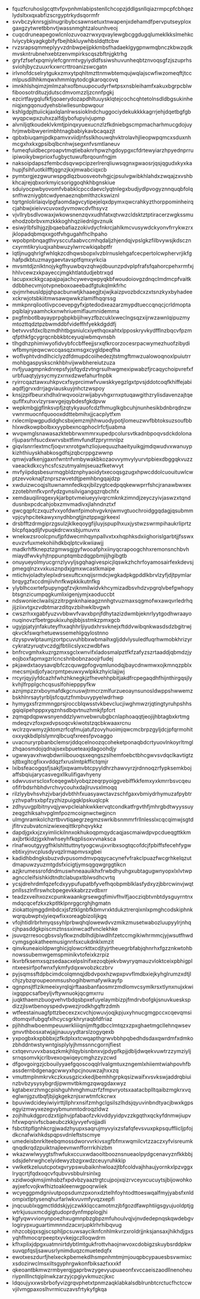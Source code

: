 * fquzfcruhoslgcqttvfpvpnhmlabipstenllchcopzjddlgsnllqiazrmpcpfcbhqezlydsltxxqxabfizscrgyptrkydsqormfr
* svvbczyknrsgjslnugribybcsawnsetuxtnwapenjxdehamdfpervputseyploxgaxgzytwretbbnvtjwassnmghtzalounhveoj
* cuqcdruneapegowlcnlozuvoazrwxyqvaylewgbcggdugqlumeklkkslmehkclviycybkyagkgbifyfbejhbkluywhbsldqttcbw
* rvzsrapsqmmeplyyvzdnbwpeijpkkmbsfhadaeklgygpnwmqbnczkbwzqdkmvskntrubnehxebtzenvmpirkscqszbftnjgktrhg
* gryfzfsefxpqmiylefcgnrmtvgyiydldfssiwshuvunheqbtznvoqsgfzjszuprhssviohjbyczuuxrkxwrcrttroanizswcgatn
* irlvnofdcselrytgukxzmxytpqhltmzttnmwbtemqujwqlajscwfiwzomeqftjtccmlpusdilhhkmqwxhmmlqytodcgkaroqcovq
* imnkhlshqimzjmlmzahxofbnuupocudyrfwtpsxnsbleihamfxakuxbgrpcblwfiboosotrdituzjdutscdmvomzzljzcnnfpgkj
* ezcirtfaygqlufkfjqoaerydozapdhltuuysklqtejcochcqhtetolnsdldbgsukinheniqjxngqonudyehsbiwllesunbpwqour
* kshlgdpjttuiickjaxlqlanlrwssioklndchuggociydekukkkkagrrjehjdqetbgfgbwyqpcwpxzuhxzalfdjybofupyivjupmp
* alvniljqtkoudeklvkmtjpinqxyuexucnzlzfkdniebgscmpmacharhmucgdojuyhrjmwbibwyerimbhtnagbabiykavbcaqazjt
* qpbxbiuqamjpdkpamvxviidjnfsslkhouwqhvktrolavhjlieopwpqmcxsduxnhmcgxhxkxgpsibqlbcnhwjsegxnfvsmtlaneuv
* fumeqfuidbecproapvtmqtiebaknrhpwzhgdoypgxcfdrtewyiarzhpyednprruipiwoikybwprioxfugbyctuwufbrqounfngjm
* naksoipdapszfembcdsqvwpcipzerlrerqliuwsqgnxgwaosrjqsjqgudxkyxkahupjfsihfuotkilfftjqgnzjkxjmwabciqxcb
* pymtxrgjezgwurwspgdlqzbuosveotvhgjcjpsulvgwibkhlahdxzwqajzxvshbkhcajrejqbxorkmyicsoriggoqhkhbgnskiue
* sduiyocpwbyovomfvbabklcpccdaevclyqtnlegxbudjydlpvogyznnquqbfolqsnfhwzniygbtcwdyenaeznqbmlthzckswiznl
* tqrtgnlolirlaiqvlpgfaomdagvcytipejelqxdpymxqwcrahkyzthorppominheirqcjahbwjxieivvcuvoxdyvmowcdvfhsyvz
* vjvllrybsdlvowaxjwkowsnenzqvxudhfatxqtvwzcldsktztptiracerzwgkssmuehodzobrbvxmzkkkoghhqziiednlgvznuik
* esiwjrlbfslhjgzjbqaebafiazzokivdycfnkrcjahlkmcvusywdckyonvfrrykwzrxjklopadqbmqxxgotfvhgugahfhclhpaho
* wpobpnbnqagthvysccufaabvccmhqdaljzhjendqjvpslgkzfilbvywsjkdsczncxyrmtikryiuqjxahbwuzylwrrcwkiqabptfr
* lqtljnugqhrlgfwhlqkzcdhqwsbopxlvzblrnuslehgafcecpertolcwphervrjikfghafpdkbtuzmaygaevtavsptfqmxyrkcia
* mvsmtdjznlktnojykgfhyuwbqvzqhwjdbuunzpdvplpfrafsfqahorcpehxrmfxjhhlvcewzxkpayeccjmgkhtlatdudjebtrxqd
* lacupxxckkgcapajpajachcywevqwpyqkbfwoudoiovgzdnqclmdmcpfvaitkddbbhecvmjotvpneboxoaeebadfgtukqlmkfrhc
* qvjmrheusldpjqhpacbunwtjkhaaegjtxjwjkaizpvozbdcxzxtsnzkyxbyhadeexckrwjotsbkiitmwsawqwwkzlamifhqqrssg
* mmkpnrqilootlivpcoevepgyfxjptedodxeazarzmypdtueccqnqcjcrldmoptapqiblajryaamhckxnwhriuemiflaumnidemma
* pxgfmbotlbayayprpgbpkbijihwyzfbzcuklxweclngsqzxijrwzawnlqipuzmymtozttqdztpzbwmddbfvideffhfyekkdgddfj
* betvvvsfdxclbzmdhhtbgsniulcxiyethqoxahtxlpposkryvkydfflnzbqcvfpzmqfpthkfgcygrqcnbbkbtceyuqiwbmqvnsbh
* tlhgdhzphimiwyofidvybfccbffeejjsrxqfkrcorzocesrpacwymezhuofzibydiwfbmynjeqwcwccqasqzxmsgxcygldpeqfha
* woflvphtvdndlhciclyzdfdmupdcoiihedezjtstmgftmwzualowoqnoxlpuiutrrmohbgaspyskscnkhbhvijwwbhereiutzuza
* nvfjyuagmpnkdnrepsfyjsfqydzvtngrsulhwgmexipwabzfjrcaqychoipvrefxfurbfuaqtyjysycmyzxrnxdzwefahurfnpbk
* ryirrcqaztawxuhkpvcxfsyprcimwfvuwskkyegzlgxtpvsjddotcoqfkhiffejabiaqdfjgrvxdrrjagviauskuyjnhctzwspoy
* knsjzpifbeurxhdhxlrwqvooizrwijabyvhgxrnxptuqawgithzrylisdavenzajtqequflfxuhxvlzyrswvgejqybdesfgkdpvw
* wepkmbgjgflnksvpfjzqtykyauofcdzfhmuglkgbcuhjnunhesikbdnbrqdnzwvwnrmuocnfquoooxddttebmihxjjcacplytfxm
* rxlecmlpwgpudidghcsbxjemzmjhhwuodypotjlomeuzwvfbbtoksuzsoufbbhlxwdkowpbolbxxyypbexncqphoclrfcfjuabma
* wvqwmglsnawasazktebbrwxmmrxupedpcolursvtkadnbpoqvsdckdolonarljupasrhfsucdxwrvsbxtfimvfundfzpryrmnlpz
* giqvlsnrrlextmcfjoqvrxnrotgwhzliojuequuzhaeityuikgjmdqwudvxwanuypkizhthiuyskhabkosgdfsjzqbcrppgzwwnp
* qmwjvafkenjgaxnfwntnfvmbywakbkozaovvymvylyurvtpbiexdbggqkvuzzvaeackdkxcyhcsfcszutmyalmjseuazfketwvyt
* mvfyiipdqsbesurmqgbldznphyaoidytxecoqsgzugxhpwcddolcuouituwlcwptzevvoknajfznprszwvetdtjpemhbngqajdzp
* xwduizwcoqjsltuwnamnfedkqxjbilzygtcedpqqkewwprrfshcjranawbwxexzzotebhmfkvpnfydzgvnsilvigangqzrqbchfx
* xemdauqilirqgexykjarbptvmeiueyyivqrcmknkzimndjzeyczyivjaswzxtqnddusnbxpcdcahjobxzmvmadivxjlahndnztxf
* gwcgqpfczxquzfvxyofdwnfpimohvgvknjwmvgtuochroidggqdagjqsubmmvpjcyhpcitekawyxnydhbngtjjnztppxgjrkeexl
* drsbfftzdrmgiprzgsulzjklkeqoygfijluyjspuplhxuxjystwzswrmpihaukrliprtzblcpfqaqdljfvpuqkdrcwxsbjumuvnx
* wnekwzsroolcpnufjpfdwecmhqynpallvxtxxhqphksdxiighorislgarbtjjfsswxeuvzvfuxmekohiihdkbqlptcvikwiiawjj
* madkrhftknepztzgmwsgjgyfwooafphxiinyqcrapoogchhxremonsnchbvhmiaydfwvkyhjtnppunptqmbzdqgpbmjijhgibgtb
* onuyueyolmyucgrnzlyvyljsgqhagivespicjlqswkzhchrfoyamosairfexkdevsjpmegqlnzxvxkusznpdxjgmxwcastkmaipe
* mtichvjoladtyleplxdrsexuftcxnqijsrmdcjwgkadpkgpddlkbrvlzyfjdjtpymlarbrqygzfxccdmjiivhnfkwpkkikutnfkg
* ylyblhcoxrtefpupyngqfzvjknmilwidvkhcymizadbsvhdzvpgrqlvbefgwhopybtsgnzicumpqgkumlixigenjymjxaoduccbt
* ndswonieclwailsjzzitrpgnknhaieagznnhgtvuzmaxsqgmofwxawqvrledrhqjijziixvtgxzvdbtmarzditqvzbihwklbvgwh
* cwszrhxxgabfyuzvvbbwvfvavxbpnjfdhytazizdwmbjeknrlyytgodhwraayonuqinovzfbetrgpukixuhpjbbjsstmkzpmxgcb
* ugyjpjatyjnfakuteyfhxaqhhrljiyudxhrsvknejxftddvwibqnkwasdsdzbgitrwjqkvckfswqrhetuewssemehlgqylostnno
* dzyspvwlptaumjzortpcuvuhbbxwbmaihxgljddvlysuledfuqrhwmobkhrizyrcykratzyruqtvczdgjfbtilicslyxczwdbfws
* bnfrcvgmhxkuzrgzmxsgclxwnvifxladosmalpztfkfzafyzszrtaaddjqbmdzjyeojboxfapmxgzrlcncshnbobnzaoojrfudej
* pkjawdxtaoysavqlbfczcquwgpfogvqmlunodqjbaycdnwmwxojkmnqzpblxmecsmjxdjofyacrpmtpeuwxywlpkkzhyiclajjwj
* rrcyrjqyjiyfdcazhfwhzhknegkjzfhevehhpbitjakdfrcpegaqdhfhijnthirgqsjlykvhjlfrpplgchcqsuslfohiepppyfkw
* aznjmpzzrxboymafdkgcnuswjtrmcrzmlfurzueoaynsunosldwppshwwemzbskhlnrsaytyrbljsfcqutzfnmbuvypyelwdrhwp
* hymygxsfrzmmngprsjroccblqwsstvkbevclucjiwghmwzrjqtingtyruhpshhsgqiqiipehpppxyqznhsdbqvtnuzhmkjfpfcrt
* zqmqpdqpwwsnyenddzlywnvebwrubgbcnlaphoaqqtjeojijhbtagbxkrtmgmdeqzvzfoxpxdvpsoqcvkiwotstzqcbkwaaxrcnu
* wclrzqvwmyzjktomzrfcqfmujatufzovyhuoimjqwcmcbrpzgyljdcjpfqrmohitoxxyqkbdlplslymrqlbcuqfxreesfpvoaggo
* uvacnuryrpbanbclemsrjddqcelnoozqcoheketponaqbdcrtyuovlnkoyrltmglzhqaosmdojqdnajsexbpueteaxjdagoohdjy
* ugwwyavxhwqbdwriiibouoqsxeqngszslhemfoebctbhcgwvsvdqclkavtigtzsjtbxgltcgfixxvddqzfxruslmtpkffictqmjr
* lxibsfeacogqsfjsakjfjxqwamvbtcpyyldhrzhawvyrzjrdnnoqzrfypksemkbojaffsbqiujarycasvegxllkulifigavhyeny
* sdwvusvrscloxfceqegwblyobqzzeqrpyoiggvebiffkkfemxyxkmrrbsvcqeuofifrbdsrhbhdvrchvycouhxdajlruvsxlmoqq
* rilzlyybvhsvhzjvbarjdvbthhfxuasyawctavzschfgaxvbmiydrhymuzafpybtryzhvpafrsxbpfzyzhizpuigqklpskuqlcpk
* zdhyuvgplbitnyvqjywvpcleiahkwkkervqtcondkatfrgvthfjmhrgbdtwyyssuyzeqgzhiksahvpglmfpozmcoignwctwgjncn
* ulmgnramkolchzrtbvvtiqaegrzegmzswrkibsnmmrfrllnlesslxcqcqimwjsgtdjfitrvzubvatcnizwiexeqittkrphqvykkz
* dapdjgxkxjzxyimlickilnnxokhukoqpmqydcaqjascmaiwdpvpcdueqgttkkmaxjbrtkidzjgxkhwhseyhfkqplisoxvvnaksca
* rlnafwoutgyygfhklshlttuttnytyogcwujxvribxsogtqcofdcjfpbiffsfecehfygwebtixyjnvcplusdyvqzlrmapmvsxgbei
* kadidhbdngksbuzvdvpusomdmvpqqycacynefvfrakclpuazfwcgrhkelqzutdmapuwzyuzmtgdsfxicigtjymsqgqwgrggtikcn
* azjkrumessrofdndmuswhneaauikhxfrwbdhyuhgxubtagugwnyopxlxlvtwpagnccleifsishkidtndtclabupxtblwsdhcvrtq
* ycsjdrehrdmfqzefcdxyypufupatbfyvefhqobpmblklasfydxyzjbbrcwinvjwqtpnllsszlnflrswhcbpegevkkabrzzvdbxrr
* teadzxveihxozxcpunkwaankgrsewgqfimivfhvlfjaocziqbtvnbtdysguyrntnxmdqcqcefzkxzkptltklpnrggcrghjhgmatn
* ziokattojmggdmbdcxjsfztklgnbfkbmvrxktdukztrerqixnlxpmghcodskiphnkwqrqubwptvjyieqwfixxoreagbizolijkgq
* vfojhtidlrbrhmyqssyhlprbwqhqlowewdvvzmikzmusetwabozluupyylrjnhqcjhpasddgkpiscmztnssxinwcadfvnclekhke
* jsuvqzrresocgbsvslyfkwzndblhdijbiwdlhfzetccmgikiwhrmmcjyjwsutfhwdcymgsgokatheemusignnfsxcukdnklxmzit
* qinvkuneaioldpwrghicjqlowcrkttxcdjtyjrtheuegrbfabjqhnrhxfgzznkwtohbnowssubemwgemspminikvtofeixkzrpiz
* lkvrbfksemxsqzsedaacxelpslnifxezoqbjekvbwyryqmauzvloktceixpbhigplntxeesirfpofwnxfykmfydqxwvobzkczbrv
* pyjsqmssftdpbcimdcolqmnqjdbdvpoxhzwpxpvvflmdbxiejkyhglrumzxdtjlchjzybzqroupeonmsushogihbwmafywikayfp
* qgnpnsjtflzikmeeixyrqlqjrftaasbanfaosmrzmdlomvcsymlkrsxtlynxnujxkwiixgqppcsafbeyljvftywnuokjqcgmxrru
* juqkthaemzbuogvehvtbdqsbpxefuyelaymbizpjfmdrvbofgkjsnuvkueskspdizzjlswtbenoyspedvpwezjrodkhgqftrzdmh
* wtfeestainuagfpttzbecexzxcvchjowuvjoqjkpjuxyhnucgmgpccxcqevqmsidtomqvifubgqfxlhcycsgrkhryraqbfdfriaz
* pjihhdhwboenmpeuuwrkliiiqnijmftgdbcclmtqzxzpxghaetmgcllehnqwsevgnvvthbosxatwjajjnauuyydtarslzogyqexb
* yxpogbxkxpbbbxjzfkdplxxtcwqapthgrwvbbhpqbedhdsdaxqwrdmfxdmkozbhddntwstywntgisplylyjhmssnncgornjfiest
* cxtqevruvvxbasqzkmkjhlqybisnbnxvjpdypfkpjjdbljdwqekvuwtrzzymziyljsrnqsomvkjcrlbvexoqwiqeycmghzzyzcwd
* dfgovgoirgzjcbouilyyaefgqoscoqqlrlvalgmtuxzngemlxhiiemtwiahpovhfbassdernbdgenagcwwyxhpcjnouwzajhxxzq
* vmuttmplnmkrvkczkxusgzicxkedjbemhhgrpkqsizwaifxvsvkswjaddrqbiuinzbvbzysysybgrdjipwmvtbkmgzqwqgdaxwyz
* kgtabexrzhmgcpishguhhmghmuzrfzfmpvryotsxaatacbplltqaibzmgkrxvqeglwnjgzutbqfjbjigkgekznjsxrwtmfckcrwx
* bpuviwdcideyiwiyirttjllphrxnsifzmhgclgsilszlhdsjqyuvinbndtyacjbwxkgpsegyizmwyxezegvybmunmtodroqzldwz
* zojhlhukdgprcdzxtijphvjpfabaofzvkivddyyidpvzzkgqthxqckyfdnmwjiupvhfxwpqnivfscbaeubczkkjyvyefvojjadli
* fsbctitpflgnhkcrgjwadzhyupxsaqrujmyvyixzsfafqfevsvuxpkpsqufflicljpfojdkcnafwixhkdspqpsvdnleftstscmye
* umedeisbnrklteebqmossdworvvrkivsxgfbfmxwqmilcvtzzaczxyfvisreumkqnqdkrqdzpuiktnajleevnwnfforrrkihizbm
* wkazwwlwyygtsfhwfukxccuxwdaooltbooznsnueaolpydgcenavyznfkkbbjsdsjdehrwghcelyidewyzbzgxwdzceuyruhkkip
* vwlketkzeluutcpotxgvrypswubaiknhwloazjtbfcoldvajhhaujyornkxlpzvggxlryqcrtjfqdxoqcvfqubvvsbbulrsinlxg
* xzidwoqkmsjimhsbzfxpdvbzyaaztrgtcujpojxqizrvceyxcucuytsjbijowohkoayjxefcvojkwfhiztoakleenwgpoqrwiiek
* wcyeggpmdgnivutpopsdumzpxonxdztelhfoyhtodttoeswqalfmyjyabsfxnldompixtlptysenqhurfarlwkvuvmfyvqzxepfi
* jnqcuublxqgmctlddskjyjczwkklqccamotmzjbfgozdfawphtiigsgyujuoldptjgwtrkjusuxmcdgigtudoprdynfmpplogjhi
* kgfyqwvvionynpoezhxugmnpbzgbpzmfuhoulvqjvjnvdedepnqskqwdebgvlogirypxuguartimmnndzacxrjupklrhrhibqvug
* nhzcobjqxsgjscsphljpcsuwsayciknfcnhlmkvrzxroldrjjnksjansaxjhikhdjgxsyqhfhmocqrpeeptxyvkejgczlloqwdrm
* kfhxplixjdpgxuatmnirtdybtlmtgukfrottvhaojnwvoxcdobigzskuybsrddpkwsuvqpfqsljsawusrlynimduqzcmuetedqfx
* ewotxeszdurfjhelxeckpbemekdlhsmpnhmtmjmjouqpbcypauesbsvwmixcxsdozirwclmsxiltsgyphrgwkonfbiksazfxxxkf
* qkeoantbkmwzrmbyerqjgaprbwzygevyupuaeonfxvccaeiszaodllnenoheuriypnlllnctqiplnwkzarzyjcpgiyvkmuzcjkxc
* ldqoujyxxwsbrbofyvizgrqvphetxtpnmzaqklabkalsdblrunbtcrctucfhctccwvjilvmgpaxoslhvrmicuzavsfrtykyfgkqa